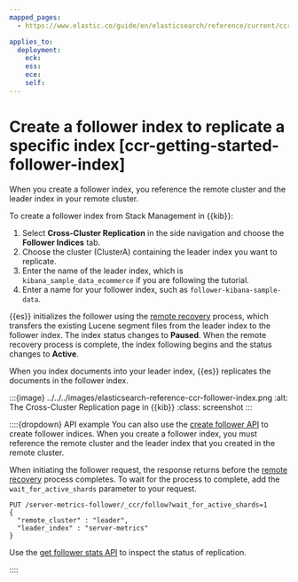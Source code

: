 ```yaml
---
mapped_pages:
  - https://www.elastic.co/guide/en/elasticsearch/reference/current/ccr-getting-started-follower-index.html

applies_to:
  deployment:
    eck: 
    ess: 
    ece: 
    self: 
---
```


# Create a follower index to replicate a specific index [ccr-getting-started-follower-index]

When you create a follower index, you reference the remote cluster and the leader index in your remote cluster.

To create a follower index from Stack Management in {{kib}}:

1. Select **Cross-Cluster Replication** in the side navigation and choose the **Follower Indices** tab.
2. Choose the cluster (ClusterA) containing the leader index you want to replicate.
3. Enter the name of the leader index, which is `kibana_sample_data_ecommerce` if you are following the tutorial.
4. Enter a name for your follower index, such as `follower-kibana-sample-data`.

{{es}} initializes the follower using the [remote recovery](../cross-cluster-replication.md#ccr-remote-recovery) process, which transfers the existing Lucene segment files from the leader index to the follower index. The index status changes to **Paused**. When the remote recovery process is complete, the index following begins and the status changes to **Active**.

When you index documents into your leader index, {{es}} replicates the documents in the follower index.

:::{image} ../../../images/elasticsearch-reference-ccr-follower-index.png
:alt: The Cross-Cluster Replication page in {{kib}}
:class: screenshot
:::

::::{dropdown} API example
You can also use the [create follower API](https://www.elastic.co/docs/api/doc/elasticsearch/operation/operation-ccr-follow) to create follower indices. When you create a follower index, you must reference the remote cluster and the leader index that you created in the remote cluster.

When initiating the follower request, the response returns before the [remote recovery](../cross-cluster-replication.md#ccr-remote-recovery) process completes. To wait for the process to complete, add the `wait_for_active_shards` parameter to your request.

```console
PUT /server-metrics-follower/_ccr/follow?wait_for_active_shards=1
{
  "remote_cluster" : "leader",
  "leader_index" : "server-metrics"
}
```

Use the [get follower stats API](https://www.elastic.co/docs/api/doc/elasticsearch/operation/operation-ccr-follow-stats) to inspect the status of replication.

::::


